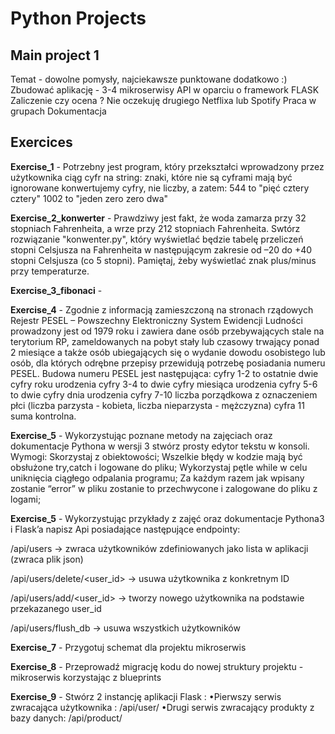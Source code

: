 # Python Projects

## Main project 1 
Temat - dowolne pomysły, najciekawsze punktowane dodatkowo :)
Zbudować aplikację - 3-4 mikroserwisy API w oparciu o framework FLASK
Zaliczenie czy ocena ?
Nie oczekuję drugiego Netflixa lub Spotify
Praca w grupach
Dokumentacja


## Exercices
**Exercise_1** - Potrzebny jest program, który przekształci wprowadzony przez użytkownika ciąg cyfr na string: znaki, które nie są cyframi mają być ignorowane konwertujemy cyfry, nie liczby, a zatem: 544 to "pięć cztery cztery" 1002 to "jeden zero zero dwa"

**Exercise_2_konwerter** - Prawdziwy jest fakt, że woda zamarza przy 32 stopniach Fahrenheita, a wrze przy 212 stopniach Fahrenheita. Swtórz rozwiązanie "konwenter.py", który wyświetlać będzie tabelę przeliczeń stopni Celsjusza na Fahrenheita w następującym zakresie od –20 do +40 stopni Celsjusza (co 5 stopni). Pamiętaj, żeby wyświetlać znak plus/minus przy temperaturze.

**Exercise_3_fibonaci** - 

**Exercise_4** - Zgodnie z informacją zamieszczoną na stronach rządowych Rejestr PESEL – Powszechny Elektroniczny System Ewidencji Ludności prowadzony jest od 1979 roku i zawiera dane osób przebywających stale na terytorium RP, zameldowanych na pobyt stały lub czasowy trwający ponad 2 miesiące a także osób ubiegających się o wydanie dowodu osobistego lub osób, dla których odrębne przepisy przewidują potrzebę posiadania numeru PESEL.
Budowa numeru PESEL jest następująca:
cyfry 1-2 to ostatnie dwie cyfry roku urodzenia
cyfry 3-4 to dwie cyfry miesiąca urodzenia
cyfry 5-6 to dwie cyfry dnia urodzenia
cyfry 7-10 liczba porządkowa z oznaczeniem płci (liczba parzysta - kobieta, liczba nieparzysta - mężczyzna)
cyfra 11 suma kontrolna.

**Exercise_5** - Wykorzystując poznane metody na zajęciach oraz dokumentacje Pythona w wersji 3 stwórz prosty edytor tekstu w konsoli.
Wymogi:
Skorzystaj z obiektowości;
Wszelkie błędy w kodzie mają być obsłużone try,catch i logowane do pliku;
Wykorzystaj pętle while w celu uniknięcia ciągłego odpalania programu;
Za każdym razem jak wpisany zostanie “error” w pliku zostanie to przechwycone i zalogowane do pliku z logami;


**Exercise_5** - Wykorzystując przykłady z zajęć oraz dokumentacje Pythona3 i Flask’a napisz Api posiadające następujące endpointy:

/api/users -> zwraca użytkowników zdefiniowanych jako lista w aplikacji (zwraca plik json)

/api/users/delete/<user_id> -> usuwa użytkownika z konkretnym ID

/api/users/add/<user_id> -> tworzy nowego użytkownika na podstawie przekazanego user_id

/api/users/flush_db -> usuwa wszystkich użytkowników

**Exercise_7** - Przygotuj schemat dla projektu mikroserwis

**Exercise_8** - Przeprowadź migrację kodu do nowej struktury projektu - mikroserwis korzystając z blueprints


**Exercise_9** - Stwórz 2 instancję aplikacji Flask :
	•Pierwszy serwis zwracająca użytkownika : /api/user/<id>
	•Drugi serwis zwracający produkty z bazy danych: /api/product/<id>

